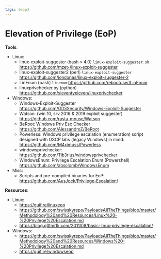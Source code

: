 ```yaml
---
tags: [eop]
---
```

# Elevation of Privilege (EoP)

**Tools**:

- Linux:
    - linux-exploit-suggester (bash > 4.0) `linux-exploit-suggester.sh` https://github.com/mzet-/linux-exploit-suggester
    - linux-exploit-suggester2 (perl) `linux-exploit-suggester` https://github.com/jondonas/linux-exploit-suggester-2
    - LinEnum (bash) `linenum` https://github.com/rebootuser/LinEnum
    - linuxprivchecker.py (python) https://github.com/sleventyeleven/linuxprivchecker
- Windows:
    - Windows-Exploit-Suggester https://github.com/GDSSecurity/Windows-Exploit-Suggester
    - Watson: (win 10, srv 2016 & 2019 exploit suggester) https://github.com/rasta-mouse/Watson
    - BeRoot: Windows Priv Esc Checker https://github.com/AlessandroZ/BeRoot
    - Powerless: Windows privilege escalation (enumeration) script designed with OSCP labs (legacy Windows) in mind: https://github.com/M4ximuss/Powerless
    - windowsprivchecker: https://github.com/Tib3rius/windowsprivchecker
    - WindowsEnum: Privilege Escalation Enum (Powershell) https://github.com/absolomb/WindowsEnum
- Misc:
    - Scripts and pre-compiled binaries for EoP: https://github.com/AusJock/Privilege-Escalation/

**Resources**:

- Linux:
    - https://guif.re/linuxeop
    - https://github.com/swisskyrepo/PayloadsAllTheThings/blob/master/Methodology%20and%20Resources/Linux%20-%20Privilege%20Escalation.md
    - https://blog.g0tmi1k.com/2011/08/basic-linux-privilege-escalation/
- Windows:
    - https://github.com/swisskyrepo/PayloadsAllTheThings/blob/master/Methodology%20and%20Resources/Windows%20-%20Privilege%20Escalation.md
    - https://guif.re/windowseop

